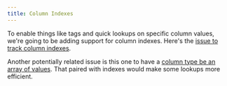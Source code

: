 ```yaml
---
title: Column Indexes
---
```


To enable things like tags and quick lookups on specific column values, we're going to be adding support for column indexes. Here's the [issue to track column indexes](https://github.com/influxdb/influxdb/issues/582).

Another potentially related issue is this one to have a [column type be an array of values](https://github.com/influxdb/influxdb/issues/268). That paired with indexes would make some lookups more efficient.
